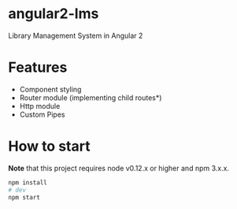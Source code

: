 # angular2-lms
Library Management System in Angular 2
# Features

* Component styling
* Router module (implementing child routes*)
* Http module
* Custom Pipes

# How to start

**Note** that this project requires node v0.12.x or higher and npm 3.x.x.

```bash
npm install
# dev
npm start
```

